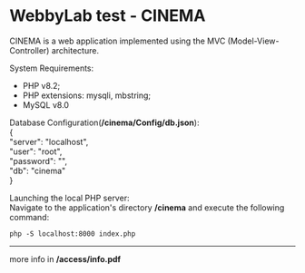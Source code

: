 # WebbyLab test - CINEMA

CINEMA is a web application implemented using the MVC (Model-View-Controller) architecture.

System Requirements:
- PHP v8.2;
- PHP extensions: mysqli, mbstring;
- MySQL v8.0

Database Configuration(**/cinema/Config/db.json**):  
{  
  "server": "localhost",  
  "user": "root",  
  "password": "",  
  "db": "cinema"  
}

Launching the local PHP server:  
Navigate to the application's directory **/cinema** and execute the following command:

`php -S localhost:8000 index.php`

----------------------------------------------------------------------------
more info in **/access/info.pdf**